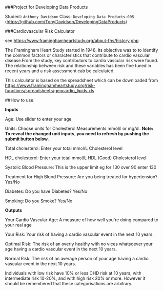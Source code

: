 ###Project for Developing Data Products

Student:  `Anthony Davidson`    Class:   `Developing Data Products-005`
(https://github.com/TonyDavidson/DevelopingDataProducts)

###Cardiovascular Risk Calculator

see https://www.framinghamheartstudy.org/about-fhs/history.php

The Framingham Heart Study started in 1948, its objective was to to identify the common factors or characteristics that contribute to cardio vascular disease.From the study, key contributors to cardio vascular risk were found. 
The relationship between risk and these variables has been fine tuned in recent years and a risk assessment cab be calculated.

This calculator is based on the spreadsheet which can be downloaded from https://www.framinghamheartstudy.org/risk-functions/spreadsheets/gencardio_lipids.xls

##How to use:

**Inputs**

Age: Use slider to enter your age

Units: Choose units for Cholesterol Measurements mmol/l or mg/dl. **Note: To reveal the changed unit inputs, you need to refresh by pushing the submit button below.**

Total cholesterol: Enter your total mmol/L Cholesterol level

HDL cholesterol:   Enter your total mmol/L HDL (Good) Cholesterol level

Systolic Blood Pressure: This is the upper limit eg for 130 over 90 enter 130

Treatment for High Blood Pressure: Are you being treated for hypertension? Yes/No

Diabetes: Do you have Diabetes?	Yes/No

Smoking:  Do you Smoke?	Yes/No

**Outputs**

Your Cardio Vascular Age: A measure of how well you're doing compared to your real age

Your Risk: Your risk of having a cardio vascular event in the next 10 years.

Optimal Risk: The risk of an overly healthy with no vices whatsoever your age having a cardio vascular event in the next 10 years.

Normal Risk:  The risk of an average person of your age having a cardio vascular event in the next 10 years.

Individuals with low risk have 10% or less CHD risk at 10 years, with intermediate risk 10-20%, and with high risk 20% or more. However it should be remembered that these categorisations are arbitrary.


